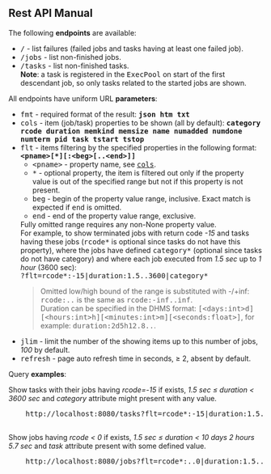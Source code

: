 <h2>Rest API Manual</h2>

<p>The following <strong>endpoints</strong> are available:
<ul>
  <li><kbd>/</kbd> - list failures (failed jobs and tasks having at least one failed job).</li>
  <li><kbd>/jobs</kbd>  - list non-finished jobs.</li>
  <li><kbd>/tasks</kbd>  - list non-finished tasks.<br />
  <strong>Note</strong>: a task is registered in the <samp>ExecPool</samp> on start of the first descendant job, so only tasks related to the started jobs are shown.</li>
</ul>
</p>

<p>All endpoints have uniform URL <strong>parameters</strong>:
<ul>
  <li>
    <kbd id="fmt">fmt</kbd>  - required format of the result: <strong><samp>json htm txt</samp></strong>
  </li>
  <li>
    <kbd id="cols">cols</kbd>  - item (job/task) properties to be shown (all by default):
    <strong><samp>category rcode duration memkind memsize name numadded numdone numterm pid task tstart tstop</samp></strong>
  </li>
  <li>
    <kbd id="flt">flt</kbd>  - items filtering by the specified properties in the following format:
    <strong><samp>&lt;pname&gt;[*][:&lt;beg&gt;[..&lt;end&gt;]]</samp></strong>
    <ul>
      <li>
        <kbd>&lt;pname&gt;</kbd>  - property name, see <a href="#cols"><kbd>cols</kbd></a>.
      </li>
      <li>
        <kbd>*</kbd>  - optional property, the item is filtered out only if
        the property value is out of the specified range but not if
        this property is not present.
      </li>
      <li>
        <kbd>beg</kbd>  - begin of the property value range, inclusive.
        Exact match is expected if <kbd>end</kbd> is omitted.
      </li>
      <li>
        <kbd>end</kbd>  - end of the property value range, exclusive.
      </li>
    </ul>
    Fully omitted range requires any non-None property value. <br />
    For example, to show terminated jobs with return code <var>-15</var> and tasks having these jobs (<samp>rcode*</samp> is optional since tasks do not have this property), where the jobs have defined <samp>category*</samp> (optional since tasks do not have category) and where each job executed from <var>1.5 sec</var> up to <var>1 hour</var> (3600 sec):<br />
    <samp>?flt=rcode*:-15|duration:1.5..3600|category*</samp>
    <blockquote>
      Omitted low/high bound of the range is substituted with -/+inf: <samp>rcode:..</samp> is the same as <samp>rcode:-inf..inf</samp>.<br />
      Duration can be specified in the DHMS format: <samp>[&lt;days:int&gt;d][&lt;hours:int&gt;h][&lt;minutes:int&gt;m][&lt;seconds:float&gt;]</samp>, for example:  <samp>duration:2d5h12.8..</samp>.
    </blockquote>
  </li>
  <li>
    <kbd>jlim</kbd>  - limit the number of the showing items up to this number of jobs, <var>100</var> by default.
  </li>
  <li>
    <kbd>refresh</kbd>  - page auto refresh time in seconds, &ge; 2, absent by default.
  </li>
</ul>
</p>

<p>Query <strong>examples</strong>:
<p>
  Show tasks with their jobs having <var>rcode=-15</var> if exists, <var>1.5 sec &le; duration &lt; 3600 sec</var> and <var>category</var> attribute might present with any value.
  <pre>
    http://localhost:8080/tasks?flt=rcode*:-15|duration:1.5..3600|category*
  </pre>
</p>
<p>
  Show jobs having <var>rcode &lt; 0</var> if exists, <var>1.5 sec &le; duration &lt; 10 days 2 hours 5.7 sec</var> and <var>task</var> attribute present with some defined value.
  <pre>
    http://localhost:8080/jobs?flt=rcode*:..0|duration:1.5..10d2h15.7|task
  </pre>
</p>
</p>
